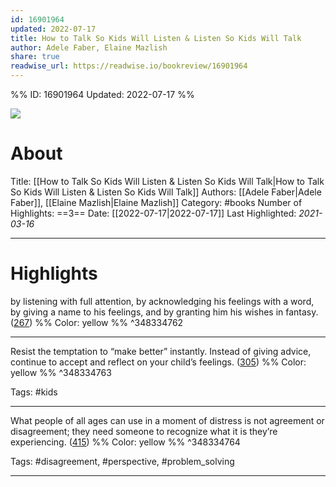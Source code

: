 ```yaml
---
id: 16901964
updated: 2022-07-17
title: How to Talk So Kids Will Listen & Listen So Kids Will Talk
author: Adele Faber, Elaine Mazlish
share: true
readwise_url: https://readwise.io/bookreview/16901964
---
```


%%
ID: 16901964
Updated: 2022-07-17
%%

![]( https://images-na.ssl-images-amazon.com/images/I/516mMx9J9-L._SL500_.jpg)

# About
Title: [[How to Talk So Kids Will Listen & Listen So Kids Will Talk|How to Talk So Kids Will Listen & Listen So Kids Will Talk]]
Authors: [[Adele Faber|Adele Faber]], [[Elaine Mazlish|Elaine Mazlish]]
Category: #books
Number of Highlights: ==3==
Date: [[2022-07-17|2022-07-17]]
Last Highlighted: *2021-03-16*

---

# Highlights

by listening with full attention, by acknowledging his feelings with a word, by giving a name to his feelings, and by granting him his wishes in fantasy. ([267](https://readwise.io/to_kindle?action=open&asin=B005GG0MXI&location=267)) %% Color: yellow %% ^348334762

---
Resist the temptation to “make better” instantly. Instead of giving advice, continue to accept and reflect on your child’s feelings. ([305](https://readwise.io/to_kindle?action=open&asin=B005GG0MXI&location=305)) %% Color: yellow %% ^348334763

Tags: #kids

---
What people of all ages can use in a moment of distress is not agreement or disagreement; they need someone to recognize what it is they’re experiencing. ([415](https://readwise.io/to_kindle?action=open&asin=B005GG0MXI&location=415)) %% Color: yellow %% ^348334764

Tags: #disagreement, #perspective, #problem_solving

---